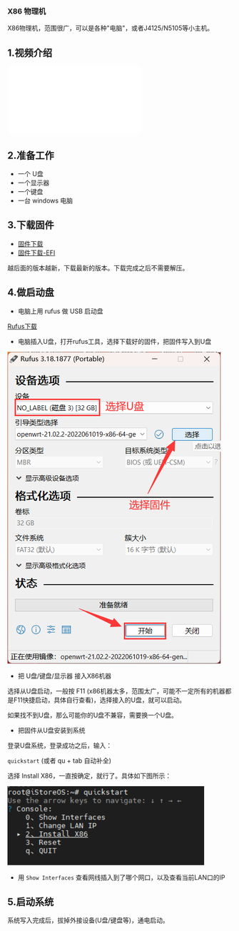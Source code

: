 ### X86 物理机

X86物理机，范围很广，可以是各种"电脑"，或者J4125/N5105等小主机。

## 1.视频介绍

<iframe src="//player.bilibili.com/player.html?aid=811882019&bvid=BV1p34y1j7Jw&cid=729311389&page=1" scrolling="no" border="0" frameborder="no" framespacing="0" allowfullscreen="true"> </iframe>

## 2.准备工作

* 一个 U盘
* 一个显示器
* 一个键盘
* 一台 windows 电脑

## 3.下载固件

* [固件下载](https://fw.koolcenter.com/iStoreOS/x86_64/)
* [固件下载-EFI](https://fw.koolcenter.com/iStoreOS/x86_64/)

越后面的版本越新，下载最新的版本。下载完成之后不需要解压。

## 4.做启动盘

* 电脑上用 rufus 做 USB 启动盘 

[Rufus下载](https://rufus.ie/zh/)

* 电脑插入U盘，打开rufus工具，选择下载好的固件，把固件写入到U盘

![install.png](./install/install_x86.png)

* 把 U盘/键盘/显示器 接入X86机器

选择从U盘启动，一般按 F11 (x86机器太多，范围太广，可能不一定所有的机器都是F11快捷启动，具体自行查看)，选择接入的U盘，就可以启动。

如果找不到U盘，那么可能你的U盘不兼容，需要换一个U盘。

* 把固件从U盘安装到系统

登录U盘系统，登录成功之后，输入：

`quickstart` (或者 qu + tab 自动补全)

选择 Install X86，一直按确定，就行了。具体如下图所示：

![install.png](./install/install.png)

* 用 `Show Interfaces` 查看网线插入到了哪个网口，以及查看当前LAN口的IP

## 5.启动系统

系统写入完成后，拔掉外接设备(U盘/键盘等)，通电启动。
